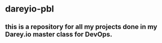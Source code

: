 # dareyio-pbl
## this is a repository for all my projects done in my Darey.io master class for DevOps.

